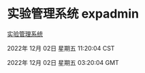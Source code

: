 # 实验管理系统 expadmin
[实验管理系统](http://59.174.11.98:56808/expadmin-782313d2-e1b1-4ea7-932e-3a55e6a1a4d0/)

2022年 12月 02日 星期五 11:20:04 CST

2022年 12月 02日 星期五 03:20:04 GMT

